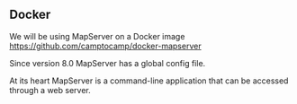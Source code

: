 ## Docker

We will be using MapServer on a Docker image
https://github.com/camptocamp/docker-mapserver

Since version 8.0 MapServer has a global config file.

At its heart MapServer is a command-line application that can be accessed through a web server.
